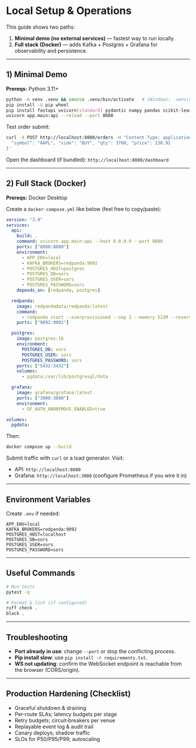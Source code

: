 # Local Setup & Operations

This guide shows two paths:

1) **Minimal demo (no external services)** — fastest way to run locally.  
2) **Full stack (Docker)** — adds Kafka + Postgres + Grafana for observability and persistence.

---

## 1) Minimal Demo

**Prereqs:** Python 3.11+

```bash
python -m venv .venv && source .venv/bin/activate   # (Windows: .venv\Scripts\activate)
pip install -U pip wheel
pip install fastapi uvicorn[standard] pydantic numpy pandas scikit-learn websockets
uvicorn app.main:api --reload --port 8080
```

Test order submit:

```bash
curl -X POST http://localhost:8080/orders -H "Content-Type: application/json" -d '{
  "symbol": "AAPL", "side": "BUY", "qty": 3700, "price": 138.91
}'
```

Open the dashboard (if bundled): `http://localhost:8080/dashboard`

---

## 2) Full Stack (Docker)

**Prereqs:** Docker Desktop

Create a `docker-compose.yml` like below (feel free to copy/paste):

```yaml
version: "3.9"
services:
  api:
    build: .
    command: uvicorn app.main:api --host 0.0.0.0 --port 8080
    ports: ["8080:8080"]
    environment:
      - APP_ENV=local
      - KAFKA_BROKERS=redpanda:9092
      - POSTGRES_HOST=postgres
      - POSTGRES_DB=sors
      - POSTGRES_USER=sors
      - POSTGRES_PASSWORD=sors
    depends_on: [redpanda, postgres]

  redpanda:
    image: redpandadata/redpanda:latest
    command:
      - redpanda start --overprovisioned --smp 1 --memory 512M --reserve-memory 0M --check=false
    ports: ["9092:9092"]

  postgres:
    image: postgres:16
    environment:
      POSTGRES_DB: sors
      POSTGRES_USER: sors
      POSTGRES_PASSWORD: sors
    ports: ["5432:5432"]
    volumes:
      - pgdata:/var/lib/postgresql/data

  grafana:
    image: grafana/grafana:latest
    ports: ["3000:3000"]
    environment:
      - GF_AUTH_ANONYMOUS_ENABLED=true

volumes:
  pgdata:
```

Then:

```bash
docker compose up --build
```

Submit traffic with `curl` or a load generator. Visit:
- API: `http://localhost:8080`
- Grafana: `http://localhost:3000` (configure Prometheus if you wire it in)

---

## Environment Variables

Create `.env` if needed:

```
APP_ENV=local
KAFKA_BROKERS=redpanda:9092
POSTGRES_HOST=localhost
POSTGRES_DB=sors
POSTGRES_USER=sors
POSTGRES_PASSWORD=sors
```

---

## Useful Commands

```bash
# Run tests
pytest -q

# Format & lint (if configured)
ruff check .
black .
```

---

## Troubleshooting

- **Port already in use**: change `--port` or stop the conflicting process.  
- **Pip install slow**: use `pip install -r requirements.txt`.  
- **WS not updating**: confirm the WebSocket endpoint is reachable from the browser (CORS/origin).  

---

## Production Hardening (Checklist)

- Graceful shutdown & draining
- Per‑route SLAs; latency budgets per stage
- Retry budgets; circuit‑breakers per venue
- Replayable event log & audit trail
- Canary deploys; shadow traffic
- SLOs for P50/P95/P99; autoscaling
